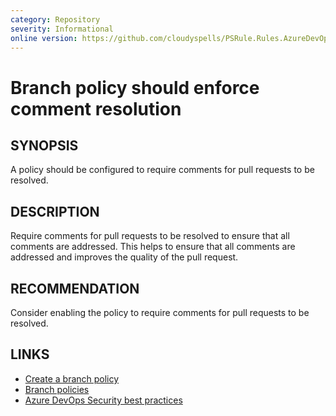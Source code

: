 ```yaml
---
category: Repository
severity: Informational
online version: https://github.com/cloudyspells/PSRule.Rules.AzureDevOps/blob/main/src/PSRule.Rules.AzureDevOps/en-US/Azure.DevOps.Repos.BranchPolicyCommentResolution.md
---
```


# Branch policy should enforce comment resolution

## SYNOPSIS

A policy should be configured to require comments for pull requests to be resolved.

## DESCRIPTION

Require comments for pull requests to be resolved to ensure that all comments are addressed. This helps to ensure that all comments are addressed and improves the quality of the pull request.

## RECOMMENDATION

Consider enabling the policy to require comments for pull requests to be resolved.

## LINKS

- [Create a branch policy](https://docs.microsoft.com/en-us/azure/devops/repos/git/branch-policies?view=azure-devops)
- [Branch policies](https://docs.microsoft.com/en-us/azure/devops/repos/git/branch-policies-overview?view=azure-devops)
- [Azure DevOps Security best practices](https://docs.microsoft.com/en-us/azure/devops/user-guide/security-best-practices?view=azure-devops#repositories-and-branches)
